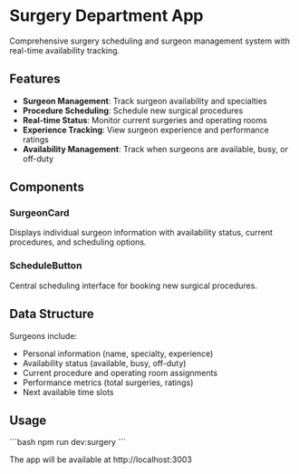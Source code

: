 # Surgery Department App

Comprehensive surgery scheduling and surgeon management system with real-time availability tracking.

## Features

- **Surgeon Management**: Track surgeon availability and specialties
- **Procedure Scheduling**: Schedule new surgical procedures
- **Real-time Status**: Monitor current surgeries and operating rooms
- **Experience Tracking**: View surgeon experience and performance ratings
- **Availability Management**: Track when surgeons are available, busy, or off-duty

## Components

### SurgeonCard
Displays individual surgeon information with availability status, current procedures, and scheduling options.

### ScheduleButton
Central scheduling interface for booking new surgical procedures.

## Data Structure

Surgeons include:
- Personal information (name, specialty, experience)
- Availability status (available, busy, off-duty)
- Current procedure and operating room assignments
- Performance metrics (total surgeries, ratings)
- Next available time slots

## Usage

\`\`\`bash
npm run dev:surgery
\`\`\`

The app will be available at http://localhost:3003
